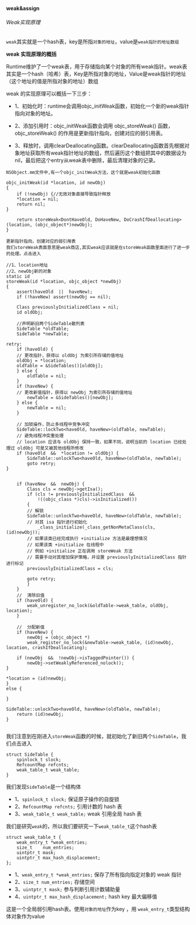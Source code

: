 #### weak&assign



###### Weak实现原理

`weak`其实就是一个hash表，key是所指`对象的地址`，value是`weak指针的地址数组`



**weak 实现原理的概括**

Runtime维护了一个weak表，用于存储指向某个对象的所有weak指针。weak表其实是一个hash（哈希）表，Key是所指对象的地址，Value是weak指针的地址（这个地址的值是所指对象的地址）数组

weak 的实现原理可以概括一下三步：

- 1、初始化时：runtime会调用objc_initWeak函数，初始化一个新的weak指针指向对象的地址。

- 2、添加引用时：objc_initWeak函数会调用 objc_storeWeak() 函数， objc_storeWeak() 的作用是更新指针指向，创建对应的弱引用表。

- 3、释放时，调用clearDeallocating函数。clearDeallocating函数首先根据对象地址获取所有weak指针地址的数组，然后遍历这个数组把其中的数据设为nil，最后把这个entry从weak表中删除，最后清理对象的记录。

```
NSObject.mm文件中,有一个objc_initWeak方法，这个就是weak初始化函数

objc_initWeak(id *location, id newObj)
{
    if (!newObj) {//无效对象直接导致指针释放
    *location = nil;
    return nil;
}

    return storeWeak<DontHaveOld, DoHaveNew, DoCrashIfDeallocating>
(location, (objc_object*)newObj);
}
```

```
更新指针指向，创建对应的弱引用表
我们storeWeak表面意思是weak商店,其实weak应该就是在storeWeak函数里面进行了进一步的处理。点击进入

//1、location地址
//2、newObj新的对象
static id 
storeWeak(id *location, objc_object *newObj)
{
    assert(haveOld  ||  haveNew);
    if (!haveNew) assert(newObj == nil);

    Class previouslyInitializedClass = nil;
    id oldObj;

    //声明新旧两个SideTable散列表
    SideTable *oldTable;
    SideTable *newTable;

retry:
    if (haveOld) {
    // 更改指针，获得以 oldObj 为索引所存储的值地址
    oldObj = *location;
    oldTable = &SideTables()[oldObj];
    } else {
        oldTable = nil;
    }
    if (haveNew) {
    // 更改新值指针，获得以 newObj 为索引所存储的值地址
        newTable = &SideTables()[newObj];
    } else {
        newTable = nil;
    }

    // 加锁操作，防止多线程中竞争冲突
    SideTable::lockTwo<haveOld, haveNew>(oldTable, newTable);
    // 避免线程冲突重处理
    // location 应该与 oldObj 保持一致，如果不同，说明当前的 location 已经处理过 oldObj 可是又被其他线程所修改
    if (haveOld  &&  *location != oldObj) {
        SideTable::unlockTwo<haveOld, haveNew>(oldTable, newTable);
        goto retry;
}

 
    if (haveNew  &&  newObj) {
        Class cls = newObj->getIsa();
        if (cls != previouslyInitializedClass  &&  
            !((objc_class *)cls)->isInitialized()) 
        {
        // 解锁
        SideTable::unlockTwo<haveOld, haveNew>(oldTable, newTable);
        // 对其 isa 指针进行初始化
            _class_initialize(_class_getNonMetaClass(cls, (id)newObj));
        // 如果该类已经完成执行 +initialize 方法是最理想情况
        // 如果该类 +initialize 在线程中
        // 例如 +initialize 正在调用 storeWeak 方法
        // 需要手动对其增加保护策略，并设置 previouslyInitializedClass 指针进行标记
        previouslyInitializedClass = cls;

        goto retry;
        }
    }
    //  清除旧值
    if (haveOld) {
        weak_unregister_no_lock(&oldTable->weak_table, oldObj, location);
    }

    //  分配新值 
    if (haveNew) {
        newObj = (objc_object *)
        weak_register_no_lock(&newTable->weak_table, (id)newObj, location, crashIfDeallocating);
  
    if (newObj  &&  !newObj->isTaggedPointer()) {
        newObj->setWeaklyReferenced_nolock();
}

*location = (id)newObj;
}
else {
 
}

SideTable::unlockTwo<haveOld, haveNew>(oldTable, newTable);
    return (id)newObj;
}


```

我们注意到在刚进入`storeWeak`函数的时候，就初始化了新旧两个`SideTable`，我们点击进入

```
struct SideTable {
    spinlock_t slock;
    RefcountMap refcnts;
    weak_table_t weak_table;
}
```

我们发现`SideTable`是一个结构体

- 1、`spinlock_t slock;`  保证原子操作的自旋锁
- 2、`RefcountMap refcnts;`  引用计数的 hash 表
- 3、`weak_table_t weak_table;`  weak 引用全局 hash 表



我们是研究`weak`的，所以我们要研究一下`weak_table_t`这个hash表

```
struct weak_table_t {
    weak_entry_t *weak_entries;
    size_t    num_entries;
    uintptr_t mask;
    uintptr_t max_hash_displacement;
};
```

- 1、`weak_entry_t *weak_entries;`  保存了所有指向指定对象的 weak 指针
- 2、`size_t num_entries;`  存储空间
- 3、`uintptr_t mask;`  参与判断引用计数辅助量
- 4、`uintptr_t max_hash_displacement;`  hash key 最大偏移值



这是一个全局弱引用hash表。使用`对象的地址`作为key ，用 `weak_entry_t`类型结构体对象作为value
